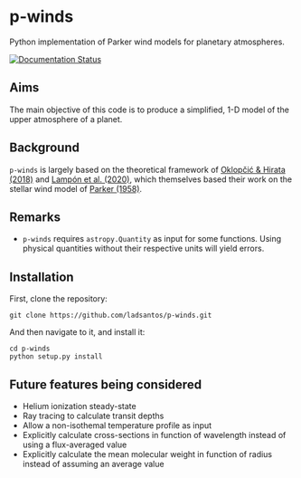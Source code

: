 # p-winds
 Python implementation of Parker wind models for planetary atmospheres.

[![Documentation Status](https://readthedocs.org/projects/p-winds/badge/?version=latest)](https://p-winds.readthedocs.io/en/latest/?badge=latest)

Aims
----
The main objective of this code is to produce a simplified, 1-D model of the upper atmosphere of a planet.

Background
----------
`p-winds` is largely based on the theoretical framework of [Oklopčić & Hirata (2018)](https://ui.adsabs.harvard.edu/abs/2018ApJ...855L..11O/abstract) and [Lampón et al. (2020)](https://ui.adsabs.harvard.edu/abs/2020A%26A...636A..13L/abstract), which themselves based their work on the stellar wind model of [Parker (1958)](https://ui.adsabs.harvard.edu/abs/1958ApJ...128..664P/abstract).

Remarks
-------
- `p-winds` requires ``astropy.Quantity`` as input for some functions. Using physical quantities without their respective units will yield errors.

Installation
------------
First, clone the repository:
```angular2html
git clone https://github.com/ladsantos/p-winds.git
```
And then navigate to it, and install it:
```angular2html
cd p-winds
python setup.py install
```

Future features being considered
--------
* Helium ionization steady-state
* Ray tracing to calculate transit depths
* Allow a non-isothemal temperature profile as input
* Explicitly calculate cross-sections in function of wavelength instead of using a flux-averaged value
* Explicitly calculate the mean molecular weight in function of radius instead of assuming an average value
